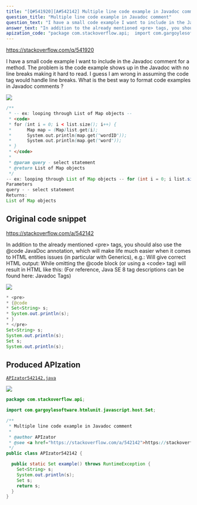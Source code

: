 ```yaml
---
title: "[Q#541920][A#542142] Multiple line code example in Javadoc comment"
question_title: "Multiple line code example in Javadoc comment"
question_text: "I have a small code example I want to include in the Javadoc comment for a method. The problem is the code example shows up in the Javadoc with no line breaks making it hard to read. I guess I am wrong in assuming the code tag would handle line breaks.  What is the best way to format code examples in Javadoc comments ?"
answer_text: "In addition to the already mentioned <pre> tags, you should also use the @code JavaDoc annotation, which will make life much easier when it comes to HTML entities issues (in particular with Generics), e.g.: Will give correct HTML output: While omitting the @code block (or using a <code> tag) will result in HTML like this: (For reference, Java SE 8 tag descriptions can be found here: Javadoc Tags)"
apization_code: "package com.stackoverflow.api;  import com.gargoylesoftware.htmlunit.javascript.host.Set;  /**  * Multiple line code example in Javadoc comment  *  * @author APIzator  * @see <a href=\"https://stackoverflow.com/a/542142\">https://stackoverflow.com/a/542142</a>  */ public class APIzator542142 {    public static Set example() throws RuntimeException {     Set<String> s;     System.out.println(s);     Set s;     return s;   } }"
---
```


https://stackoverflow.com/q/541920

I have a small code example I want to include in the Javadoc comment for a method.
The problem is the code example shows up in the Javadoc with no line breaks making it hard to read.
I guess I am wrong in assuming the code tag would handle line breaks.  What is the best way to format code examples in Javadoc comments ?


<div class="code-logo"><img src="/stackoverflow.png" /></div>

```java
/**
 * -- ex: looping through List of Map objects --
 * <code>
 * for (int i = 0; i < list.size(); i++) {
 *      Map map = (Map)list.get(i);
 *      System.out.println(map.get("wordID"));
 *      System.out.println(map.get("word"));
 * }
 * </code>
 * 
 * @param query - select statement
 * @return List of Map objects
 */
-- ex: looping through List of Map objects -- for (int i = 0; i list.size(); i++) { Map map = (Map)list.get(i); System.out.println(map.get("wordID")); System.out.println(map.get("word")); } 
Parameters
query - - select statement 
Returns:
List of Map objects
```


## Original code snippet

https://stackoverflow.com/a/542142

In addition to the already mentioned &lt;pre&gt; tags, you should also use the @code JavaDoc annotation, which will make life much easier when it comes to HTML entities issues (in particular with Generics), e.g.:
Will give correct HTML output:
While omitting the @code block (or using a &lt;code&gt; tag) will result in HTML like this:
(For reference, Java SE 8 tag descriptions can be found here: Javadoc Tags)

<div class="code-logo"><img src="/stackoverflow.png" /></div>

```java
* <pre>
* {@code
* Set<String> s;
* System.out.println(s);
* }
* </pre>
Set<String> s;
System.out.println(s);
Set s;
System.out.println(s);
```

## Produced APIzation

[`APIzator542142.java`](https://github.com/pasqualesalza/apization-temp-data/raw/master/search/APIzator542142.java)

<div class="code-logo"><img src="/apizator.png" /></div>

```java
package com.stackoverflow.api;

import com.gargoylesoftware.htmlunit.javascript.host.Set;

/**
 * Multiple line code example in Javadoc comment
 *
 * @author APIzator
 * @see <a href="https://stackoverflow.com/a/542142">https://stackoverflow.com/a/542142</a>
 */
public class APIzator542142 {

  public static Set example() throws RuntimeException {
    Set<String> s;
    System.out.println(s);
    Set s;
    return s;
  }
}

```